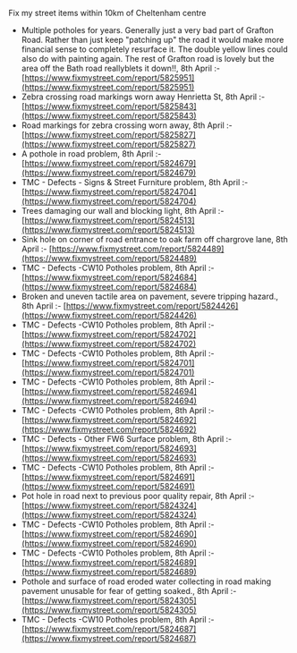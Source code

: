 Fix my street items within 10km of Cheltenham centre

<!-- fix_marker starts -->

- Multiple potholes for years. Generally just a very bad part of Grafton Road. Rather than just keep "patching up" the road it would make more financial sense to completely resurface it. The double yellow lines could also do with painting again. The rest of Grafton road is lovely but the area off the Bath road reallyblets it down!!, 8th April :- [https://www.fixmystreet.com/report/5825951](https://www.fixmystreet.com/report/5825951)
- Zebra crossing road markings worn away Henrietta St, 8th April :- [https://www.fixmystreet.com/report/5825843](https://www.fixmystreet.com/report/5825843)
- Road markings for zebra crossing worn away, 8th April :- [https://www.fixmystreet.com/report/5825827](https://www.fixmystreet.com/report/5825827)
- A pothole in road problem, 8th April :- [https://www.fixmystreet.com/report/5824679](https://www.fixmystreet.com/report/5824679)
- TMC - Defects - Signs & Street Furniture problem, 8th April :- [https://www.fixmystreet.com/report/5824704](https://www.fixmystreet.com/report/5824704)
- Trees damaging our wall and blocking light, 8th April :- [https://www.fixmystreet.com/report/5824513](https://www.fixmystreet.com/report/5824513)
- Sink hole on corner of road entrance to oak farm off chargrove lane, 8th April :- [https://www.fixmystreet.com/report/5824489](https://www.fixmystreet.com/report/5824489)
- TMC - Defects -CW10 Potholes problem, 8th April :- [https://www.fixmystreet.com/report/5824684](https://www.fixmystreet.com/report/5824684)
- Broken and uneven tactile area on pavement, severe tripping hazard., 8th April :- [https://www.fixmystreet.com/report/5824426](https://www.fixmystreet.com/report/5824426)
- TMC - Defects -CW10 Potholes problem, 8th April :- [https://www.fixmystreet.com/report/5824702](https://www.fixmystreet.com/report/5824702)
- TMC - Defects -CW10 Potholes problem, 8th April :- [https://www.fixmystreet.com/report/5824701](https://www.fixmystreet.com/report/5824701)
- TMC - Defects -CW10 Potholes problem, 8th April :- [https://www.fixmystreet.com/report/5824694](https://www.fixmystreet.com/report/5824694)
- TMC - Defects -CW10 Potholes problem, 8th April :- [https://www.fixmystreet.com/report/5824692](https://www.fixmystreet.com/report/5824692)
- TMC - Defects - Other FW6  Surface problem, 8th April :- [https://www.fixmystreet.com/report/5824693](https://www.fixmystreet.com/report/5824693)
- TMC - Defects -CW10 Potholes problem, 8th April :- [https://www.fixmystreet.com/report/5824691](https://www.fixmystreet.com/report/5824691)
- Pot hole in road next to previous poor quality repair, 8th April :- [https://www.fixmystreet.com/report/5824324](https://www.fixmystreet.com/report/5824324)
- TMC - Defects -CW10 Potholes problem, 8th April :- [https://www.fixmystreet.com/report/5824690](https://www.fixmystreet.com/report/5824690)
- TMC - Defects -CW10 Potholes problem, 8th April :- [https://www.fixmystreet.com/report/5824689](https://www.fixmystreet.com/report/5824689)
- Pothole and surface of road eroded water collecting in road making pavement unusable for fear of getting soaked., 8th April :- [https://www.fixmystreet.com/report/5824305](https://www.fixmystreet.com/report/5824305)
- TMC - Defects -CW10 Potholes problem, 8th April :- [https://www.fixmystreet.com/report/5824687](https://www.fixmystreet.com/report/5824687)

<!-- fix_marker ends -->